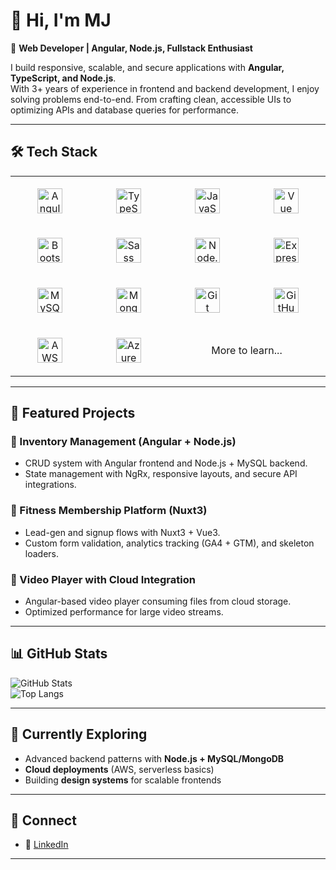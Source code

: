 # 👋 Hi, I'm **MJ**  

🚀 **Web Developer | Angular, Node.js, Fullstack Enthusiast**  

I build responsive, scalable, and secure applications with **Angular, TypeScript, and Node.js**.  
With 3+ years of experience in frontend and backend development, I enjoy solving problems end-to-end. From crafting clean, accessible UIs to optimizing APIs and database queries for performance.  

---

## 🛠️ Tech Stack  

<table align="center">
  <tr>
    <td align="center" width="160" height="80">
      <a href="https://angular.dev" target="_blank">
        <img src="https://cdn.jsdelivr.net/gh/devicons/devicon@latest/icons/angular/angular-original.svg" height="40" alt="Angular"/>
      </a>
    </td>
    <td align="center" width="160" height="80">
      <a href="https://www.typescriptlang.org/" target="_blank">
        <img src="https://cdn.jsdelivr.net/gh/devicons/devicon@latest/icons/typescript/typescript-original.svg" height="40" alt="TypeScript"/>
      </a>
    </td>
    <td align="center" width="160" height="80">
      <a href="https://developer.mozilla.org/en-US/docs/Web/JavaScript" target="_blank">
        <img src="https://cdn.jsdelivr.net/gh/devicons/devicon@latest/icons/javascript/javascript-original.svg" height="40" alt="JavaScript"/>
      </a>
    </td>
    <td align="center" width="160" height="80">
      <a href="https://vuejs.org/" target="_blank">
        <img src="https://cdn.jsdelivr.net/gh/devicons/devicon@latest/icons/vuejs/vuejs-original.svg" height="40" alt="Vue"/>
      </a>
    </td>
  </tr>
  <tr>
  <td align="center" width="160" height="80">
      <a href="https://getbootstrap.com" target="_blank">
        <img src="https://cdn.jsdelivr.net/gh/devicons/devicon@latest/icons/bootstrap/bootstrap-original.svg" height="40" alt="Bootstrap"/>
      </a>
    </td>
    <td align="center" width="160" height="80">
      <a href="https://sass-lang.com/" target="_blank">
        <img src="https://cdn.jsdelivr.net/gh/devicons/devicon@latest/icons/sass/sass-original.svg" height="40" alt="Sass"/>
      </a>
    </td>
    <td align="center" width="160" height="80">
      <a href="https://nodejs.org/" target="_blank">
        <img src="https://cdn.jsdelivr.net/gh/devicons/devicon@latest/icons/nodejs/nodejs-original.svg" height="40" alt="Node.js"/>
      </a>
    </td>
    <td align="center" width="160" height="80">
      <a href="https://expressjs.com/" target="_blank">
        <img src="https://cdn.jsdelivr.net/gh/devicons/devicon@latest/icons/express/express-original-wordmark.svg" height="40" alt="Express"/>
      </a>
    </td>
  </tr>
  <tr>
  <td align="center" width="160" height="80">
      <a href="https://www.mysql.com/" target="_blank">
        <img src="https://cdn.jsdelivr.net/gh/devicons/devicon@latest/icons/mysql/mysql-original.svg" height="40" alt="MySQL"/>
      </a>
    </td>
    <td align="center" width="160" height="80">
      <a href="https://www.mongodb.com/" target="_blank">
        <img src="https://cdn.jsdelivr.net/gh/devicons/devicon@latest/icons/mongodb/mongodb-original.svg" height="40" alt="MongoDB"/>
      </a>
    </td>
    <td align="center" width="160" height="80">
      <a href="https://git-scm.com/" target="_blank">
        <img src="https://cdn.jsdelivr.net/gh/devicons/devicon@latest/icons/git/git-original.svg" height="40" alt="Git"/>
      </a>
    </td>
    <td align="center" width="160" height="80">
      <a href="https://github.com/" target="_blank">
        <img src="https://cdn.jsdelivr.net/gh/devicons/devicon/icons/github/github-original.svg" height="40" alt="GitHub"/>
      </a>
    </td></tr>
  <tr>
    <td align="center" width="160" height="80">
      <a href="https://aws.amazon.com/" target="_blank">
        <img src="https://cdn.jsdelivr.net/gh/devicons/devicon@latest/icons/amazonwebservices/amazonwebservices-original-wordmark.svg" height="40" alt="AWS"/>
      </a>
    </td>
    <td align="center" width="160" height="80">
      <a href="https://azure.microsoft.com/" target="_blank">
        <img src="https://cdn.jsdelivr.net/gh/devicons/devicon@latest/icons/azure/azure-original.svg" height="40" alt="Azure"/>
      </a>
    </td>
    <td align="center" colspan="2" height="80">
      <p>More to learn...</p>
    </td>
  </tr>
</table>



---

## 📂 Featured Projects  

### 🛒 Inventory Management (Angular + Node.js)  
- CRUD system with Angular frontend and Node.js + MySQL backend.  
- State management with NgRx, responsive layouts, and secure API integrations.  

### 💪 Fitness Membership Platform (Nuxt3)  
- Lead-gen and signup flows with Nuxt3 + Vue3.  
- Custom form validation, analytics tracking (GA4 + GTM), and skeleton loaders.  

### 🎥 Video Player with Cloud Integration  
- Angular-based video player consuming files from cloud storage.  
- Optimized performance for large video streams.  

---

## 📊 GitHub Stats  

![GitHub Stats](https://github-readme-stats.vercel.app/api?username=kyudorimj&show_icons=true&theme=tokyonight)  
![Top Langs](https://github-readme-stats.vercel.app/api/top-langs/?username=kyudorimj&layout=compact&theme=tokyonight)  

---

## 🌱 Currently Exploring  
- Advanced backend patterns with **Node.js + MySQL/MongoDB**  
- **Cloud deployments** (AWS, serverless basics)  
- Building **design systems** for scalable frontends  

---

## 🤝 Connect  
- 💼 [LinkedIn](https://www.linkedin.com)  
---
